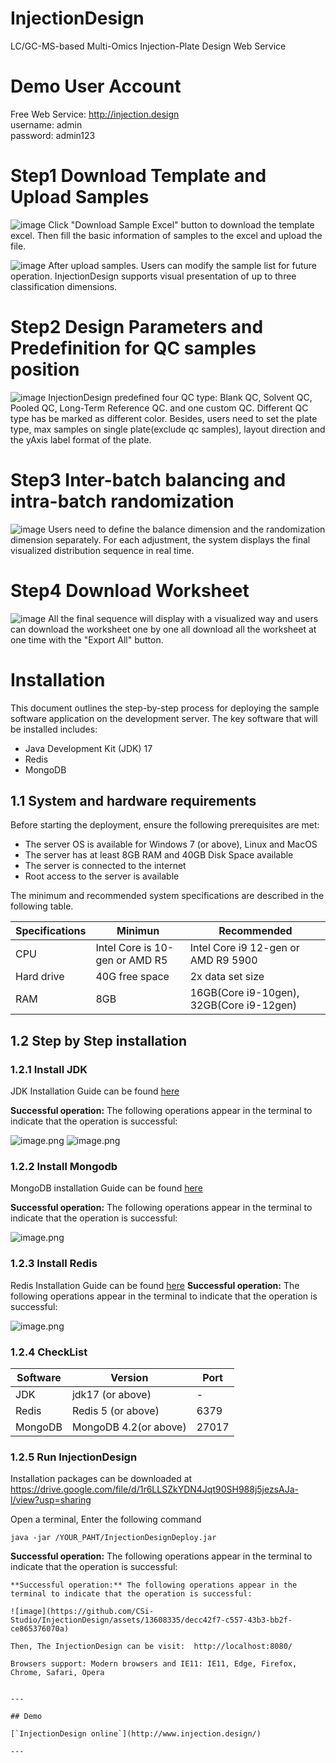 # InjectionDesign
LC/GC-MS-based Multi-Omics Injection-Plate Design Web Service

# Demo User Account
Free Web Service: http://injection.design  
username: admin  
password: admin123  

# Step1 Download Template and Upload Samples
![image](https://user-images.githubusercontent.com/730931/205900849-f11d635b-39a9-49c9-bd4d-2681230f4049.png)
Click "Download Sample Excel" button to download the template excel. Then fill the basic information of samples to the excel and upload the file.

![image](https://user-images.githubusercontent.com/730931/205901292-cbf417c8-f285-4a4d-b4b8-3b03f71e596d.png)
After upload samples. Users can modify the sample list for future operation. InjectionDesign supports visual presentation of up to three classification dimensions.

# Step2 Design Parameters and Predefinition for QC samples position
![image](https://user-images.githubusercontent.com/730931/205901787-47ca8c36-9b0d-4d28-9ee3-c8eee7062ca6.png)
InjectionDesign predefined four QC type: Blank QC, Solvent QC, Pooled QC, Long-Term Reference QC. and one custom QC.
Different QC type has be marked as different color. Besides, users need to set the plate type, max samples on single plate(exclude qc samples), layout direction and the 
yAxis label format of the plate.

# Step3 Inter-batch balancing and intra-batch randomization
![image](https://user-images.githubusercontent.com/730931/205902957-799ee170-4db2-4f1c-9e0e-8fa971fcfb95.png)
Users need to define the balance dimension and the randomization dimension separately. For each adjustment, the system displays the final visualized distribution sequence in real time.

# Step4 Download Worksheet
![image](https://user-images.githubusercontent.com/730931/205903487-9192df38-0fd8-4c66-8cb5-8a0c33818615.png)
All the final sequence will display with a visualized way and users can download the worksheet one by one all download all the worksheet at one time with the "Export All" button.


# Installation
This document outlines the step-by-step process for deploying the sample software application on the development server. The key software that will be installed includes:

- Java Development Kit (JDK) 17
- Redis
- MongoDB
## 1.1 System and hardware requirements
Before starting the deployment, ensure the following prerequisites are met:

- The server OS  is available for Windows 7 (or above), Linux and MacOS
- The server has at least 8GB RAM and 40GB Disk Space available
- The server is connected to the internet
- Root access to the server is available

The minimum and recommended system specifications are described in the following table.

| Specifications | Minimun | Recommended |
| --- | --- | --- |
| CPU | Intel Core is 10-gen or AMD R5 | Intel Core i9 12-gen or AMD R9 5900 |
| Hard drive | 40G free space | 2x data set size |
| RAM | 8GB | 16GB(Core i9-10gen), 32GB(Core i9-12gen) |

## 1.2 Step by Step installation 
### 1.2.1 Install JDK
JDK Installation Guide can be found [here](https://docs.oracle.com/en/java/javase/17/install/overview-jdk-installation.html#GUID-8677A77F-231A-40F7-98B9-1FD0B48C346A)

**Successful operation:** The following operations appear in the terminal to indicate that the operation is successful:

![image.png](https://cdn.nlark.com/yuque/0/2023/png/22012470/1697376809098-9d9a8c15-eb0d-4d8b-9e41-f2a58f7887a4.png#averageHue=%23282623&clientId=udbe58eee-894b-4&from=paste&height=111&id=u29fdc4b8&originHeight=81&originWidth=530&originalType=binary&ratio=1&rotation=0&showTitle=false&size=7964&status=done&style=none&taskId=u7df84f5b-35e4-47ad-ad71-add666ae286&title=&width=727.8181762695312)
![image.png](https://cdn.nlark.com/yuque/0/2023/png/22012470/1697376776291-306b9454-115f-4706-8bd4-7d94b1eeef93.png#averageHue=%23222120&clientId=udbe58eee-894b-4&from=paste&height=621&id=u0004d9c2&originHeight=683&originWidth=1039&originalType=binary&ratio=1&rotation=0&showTitle=false&size=56413&status=done&style=none&taskId=u4837e214-de3b-4868-8151-a5a56f31ec8&title=&width=944.5454340729837)
### 1.2.2 Install Mongodb
MongoDB installation Guide can be found [here](https://www.mongodb.com/docs/mongodb-shell/install/)

**Successful operation:** The following operations appear in the terminal to indicate that the operation is successful:

![image.png](https://cdn.nlark.com/yuque/0/2023/png/22012470/1697376843263-3ac0b1c5-9909-42cc-8e4e-77df610d2294.png#averageHue=%23222120&clientId=udbe58eee-894b-4&from=paste&height=288&id=ucac1e577&originHeight=244&originWidth=607&originalType=binary&ratio=1&rotation=0&showTitle=false&size=15034&status=done&style=none&taskId=u388501cc-76b5-48a8-82cc-c5c7ea17cbf&title=&width=716.8181762695312)
### 1.2.3 Install Redis
Redis Installation Guide can be found [here](https://redis.io/docs/getting-started/)
**Successful operation:** The following operations appear in the terminal to indicate that the operation is successful:

![image.png](https://cdn.nlark.com/yuque/0/2023/png/22012470/1697376946384-765f3c73-3f4b-47e7-9230-0baf26e3fa32.png#averageHue=%230d0c0c&clientId=udbe58eee-894b-4&from=paste&height=484&id=u742af00e&originHeight=437&originWidth=668&originalType=url&ratio=1&rotation=0&showTitle=false&size=37245&status=done&style=none&taskId=u99b5d6aa-6e6c-4662-9934-15653bea502&title=&width=739.991455078125)
### 1.2.4 CheckList
| Software | Version | Port |
| --- | --- | --- |
| JDK | jdk17 (or above) | - |
| Redis | Redis 5 (or above) | 6379 |
| MongoDB | MongoDB 4.2(or above) | 27017 |

### 1.2.5 Run InjectionDesign 
   Installation packages can be downloaded at [https://drive.google.com/file/d/1r6LLSZkYDN4Jqt90SH988j5jezsAJa-l/view?usp=sharing
](https://drive.google.com/file/d/1r6LLSZkYDN4Jqt90SH988j5jezsAJa-l/view?usp=sharing)

Open a terminal, Enter the following command
```
java -jar /YOUR_PAHT/InjectionDesignDeploy.jar
```
**Successful operation:** The following operations appear in the terminal to indicate that the operation is successful:

```
**Successful operation:** The following operations appear in the terminal to indicate that the operation is successful:

![image](https://github.com/CSi-Studio/InjectionDesign/assets/13608335/decc42f7-c557-43b3-bb2f-ce865376070a)

Then, The InjectionDesign can be visit:  http://localhost:8080/

Browsers support: Modern browsers and IE11: IE11, Edge, Firefox, Chrome, Safari, Opera


---

## Demo

[`InjectionDesign online`](http://www.injection.design/)

---
